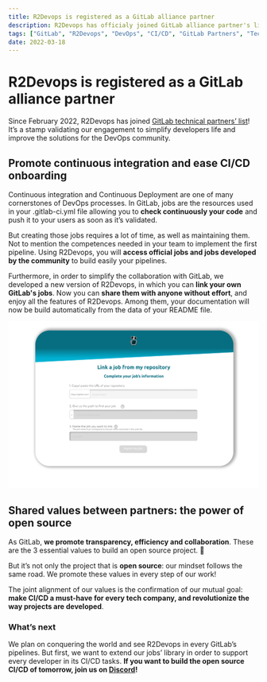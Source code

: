 ```yaml
---
title: R2Devops is registered as a GitLab alliance partner
description: R2Devops has officialy joined GitLab alliance partner's list. This partnership validates our engagement to simplify the developers' life and our value of transparency and open source. Discover all the details about this partnership!
tags: ["GitLab", "R2Devops", "DevOps", "CI/CD", "GitLab Partners", "Technology Partners"]
date: 2022-03-18
---
```

<p hidden>#more</p>


# R2Devops is registered as a GitLab alliance partner

Since February 2022, R2Devops has joined [GitLab technical partners’ list](https://about.gitlab.com/partners/technology-partners/#continuous-integration)! It’s a stamp validating our engagement to simplify developers life and improve the solutions for the DevOps community.

<!-- truncate -->

## Promote continuous integration and ease CI/CD onboarding

Continuous integration and Continuous Deployment are one of many cornerstones of DevOps processes. In GitLab, jobs are the resources used in your .gitlab-ci.yml file allowing you to **check continuously your code** and push it to your users as soon as it’s validated.

But creating those jobs requires a lot of time, as well as maintaining them. Not to mention the competences needed in your team to implement the first pipeline. Using R2Devops, you will **access official jobs and jobs developed by the community** to build easily your pipelines. 

Furthermore, in order to simplify the collaboration with GitLab, we developed a new version of R2Devops, in which you can **link your own GitLab's jobs**. Now you can **share them with anyone without effort**, and enjoy all the features of R2Devops. Among them, your documentation will now be build automatically from the data of your README file.

![Link your job in R2Devops](./AddJob.gif)

##  Shared values between partners: the power of open source

As GitLab, **we promote transparency, efficiency and collaboration**. These are the 3 essential values to build an open source project. 💪 

But it’s not only the project that is **open source**: our mindset follows the same road. We promote these values in every step of our work!

The joint alignment of our values is the confirmation of our mutual goal: **make CI/CD a must-have for every tech company, and revolutionize the way projects are developed**. 

### What’s next

We plan on conquering the world and see R2Devops in every GitLab’s pipelines. But first, we want to extend our jobs’ library in order to support every developer in its CI/CD tasks. **If you want to build the open source CI/CD of tomorrow, join us on [Discord](https://discord.r2devops.io?utm_medium=website&utm_source=r2devopsblog&utm_campaign=partnergitlab)!**

